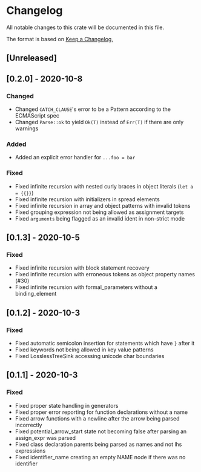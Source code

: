# Changelog

All notable changes to this crate will be documented in this file.

The format is based on [Keep a Changelog](https://keepachangelog.com/en/1.0.0/),

## [Unreleased]

## [0.2.0] - 2020-10-8

### Changed

- Changed `CATCH_CLAUSE`'s error to be a Pattern according to the ECMAScript spec
- Changed `Parse::ok` to yield `Ok(T)` instead of `Err(T)` if there are only warnings

### Added

- Added an explicit error handler for `...foo = bar`

### Fixed

- Fixed infinite recursion with nested curly braces in object literals (`let a = {{}}`)
- Fixed infinite recursion with initializers in spread elements
- Fixed infinite recursion in array and object patterns with invalid tokens
- Fixed grouping expression not being allowed as assignment targets
- Fixed `arguments` being flagged as an invalid ident in non-strict mode

## [0.1.3] - 2020-10-5

### Fixed

- Fixed infinite recursion with block statement recovery
- Fixed infinite recursion with erroneous tokens as object property names (#30)
- Fixed infinite recursion with formal_parameters without a binding_element

## [0.1.2] - 2020-10-3

### Fixed

- Fixed automatic semicolon insertion for statements which have `}` after it
- Fixed keywords not being allowed in key value patterns
- Fixed LosslessTreeSink accessing unicode char boundaries

## [0.1.1] - 2020-10-3

### Fixed

- Fixed proper state handling in generators
- Fixed proper error reporting for function declarations without a name
- Fixed arrow functions with a newline after the arrow being parsed incorrectly
- Fixed potential_arrow_start state not becoming false after parsing an assign_expr was parsed
- Fixed class declaration parents being parsed as names and not lhs expressions
- Fixed identifier_name creating an empty NAME node if there was no identifier
